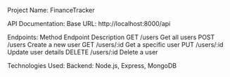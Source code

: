 Project Name:
    FinanceTracker

API Documentation:
    Base URL:
        http://localhost:8000/api

Endpoints:
    Method	Endpoint	Description
        GET	/users	Get all users
        POST	/users	Create a new user
        GET	/users/:id	Get a specific user
        PUT	/users/:id	Update user details
        DELETE	/users/:id	Delete a user

Technologies Used:
    Backend: Node.js, Express, MongoDB
